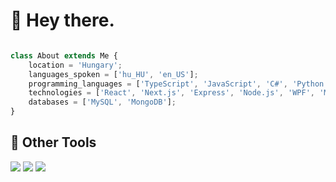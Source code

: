 # 👋 Hey there.

```TypeScript

class About extends Me {
    location = 'Hungary';
    languages_spoken = ['hu_HU', 'en_US'];
    programming_languages = ['TypeScript', 'JavaScript', 'C#', 'Python', 'Java'];
    technologies = ['React', 'Next.js', 'Express', 'Node.js', 'WPF', 'MAUI'];
    databases = ['MySQL', 'MongoDB'];
}

```


## 🔧 Other Tools

![](https://img.shields.io/badge/OS-Linux-informational?style=flat&logo=linux&logoColor=white&color=FCC624) ![](https://img.shields.io/badge/Editor-VS_Code-informational?style=flat&logo=visual-studio-code&logoColor=white&color=007ACC) ![](https://img.shields.io/badge/Editor-Visual_Studio-informational?style=flat&logo=visual-studio-code&logoColor=white&color=007ACC)

</a>

